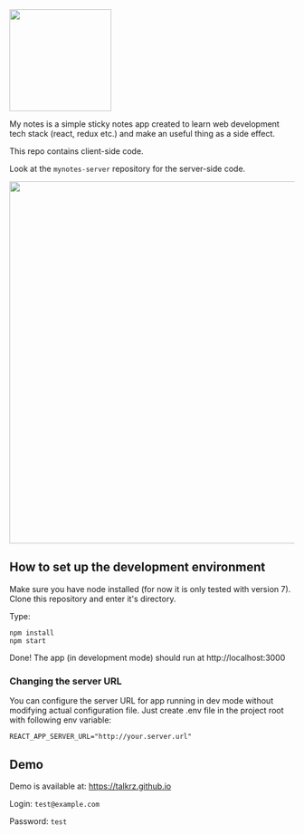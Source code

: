 <img src="https://raw.githubusercontent.com/talkrz/mynotes/master/src/logo.png" width="180">

My notes is a simple sticky notes app created to learn web development tech
stack (react, redux etc.) and make an useful thing as a side effect.

This repo contains client-side code.

Look at the `mynotes-server` repository for the server-side code.

<img src="https://raw.githubusercontent.com/talkrz/mynotes/master/src/screenshot.png" width="640">

## How to set up the development environment

Make sure you have node installed (for now it is only tested with version 7).
Clone this repository and enter it's directory.

Type:
```
npm install
npm start
```

Done! The app (in development mode) should run at http://localhost:3000

### Changing the server URL

You can configure the server URL for app running in dev mode without modifying
actual configuration file.
Just create .env file in the project root with following env variable:
```
REACT_APP_SERVER_URL="http://your.server.url"
```

## Demo

Demo is available at: https://talkrz.github.io

Login: `test@example.com`

Password: `test`

